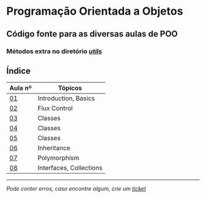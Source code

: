 # Programação Orientada a Objetos
## Código fonte para as diversas aulas de POO
### Métodos extra no diretório [*utils*](https://github.com/TiagoRG/uaveiro-leci/tree/master/1ano/2semestre/poo/src/utils)

## Índice
| Aula nº                                                                                 | Tópicos                 |
|-----------------------------------------------------------------------------------------|-------------------------|
| [01](https://github.com/TiagoRG/uaveiro-leci/tree/master/1ano/2semestre/poo/src/aula01) | Introduction, Basics    |
| [02](https://github.com/TiagoRG/uaveiro-leci/tree/master/1ano/2semestre/poo/src/aula02) | Flux Control            |
| [03](https://github.com/TiagoRG/uaveiro-leci/tree/master/1ano/2semestre/poo/src/aula03) | Classes                 |
| [04](https://github.com/TiagoRG/uaveiro-leci/tree/master/1ano/2semestre/poo/src/aula04) | Classes                 |
| [05](https://github.com/TiagoRG/uaveiro-leci/tree/master/1ano/2semestre/poo/src/aula05) | Classes                 |
| [06](https://github.com/TiagoRG/uaveiro-leci/tree/master/1ano/2semestre/poo/src/aula06) | Inheritance             |
| [07](https://github.com/TiagoRG/uaveiro-leci/tree/master/1ano/2semestre/poo/src/aula07) | Polymorphism            |
| [08](https://github.com/TiagoRG/uaveiro-leci/tree/master/1ano/2semestre/poo/src/aula08) | Interfaces, Collections |

---
*Pode conter erros, caso encontre algum, crie um* [*ticket*](https://github.com/TiagoRG/uaveiro-leci/issues/new)
